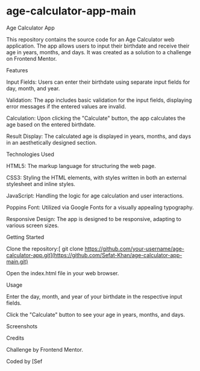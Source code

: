 # age-calculator-app-main

Age Calculator App

This repository contains the source code for an Age Calculator web application. The app allows users to input their birthdate and receive their age in years, months, and days. It was created as a solution to a challenge on Frontend Mentor.

Features

Input Fields: Users can enter their birthdate using separate input fields for day, month, and year.

Validation: The app includes basic validation for the input fields, displaying error messages if the entered values are invalid.

Calculation: Upon clicking the "Calculate" button, the app calculates the age based on the entered birthdate.

Result Display: The calculated age is displayed in years, months, and days in an aesthetically designed section.

Technologies Used

HTML5: The markup language for structuring the web page.

CSS3: Styling the HTML elements, with styles written in both an external stylesheet and inline styles.

JavaScript: Handling the logic for age calculation and user interactions.

Poppins Font: Utilized via Google Fonts for a visually appealing typography.

Responsive Design: The app is designed to be responsive, adapting to various screen sizes.

Getting Started

Clone the repository:[ git clone https://github.com/your-username/age-calculator-app.git](https://github.com/Sefat-Khan/age-calculator-app-main.git)

Open the index.html file in your web browser.

Usage

Enter the day, month, and year of your birthdate in the respective input fields.

Click the "Calculate" button to see your age in years, months, and days.

Screenshots

Credits

Challenge by Frontend Mentor.

Coded by [Sef
